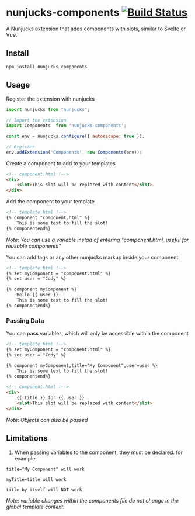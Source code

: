 # nunjucks-components [![Build Status](https://travis-ci.org/codyjoyce/nunjucks-components.svg)](https://travis-ci.org/codyjoyce/nunjucks-components)

A Nunjucks extension that adds components with slots, similar to Svelte or Vue.

## Install

``` bash
npm install nunjucks-components
```

## Usage

Register the extension with nunjucks

``` js
import nunjucks from "nunjucks";

// Import the extension
import Components  from 'nunjucks-components';

const env = nunjucks.configure({ autoescape: true });

// Register
env.addExtension('Components', new Components(env));
```

Create a component to add to your templates

``` html
<!-- component.html !-->
<div>
    <slot>This slot will be replaced with content</slot>
</div>
```

Add the component to your template


``` html
<!-- template.html !-->
{% component "component.html" %}
    This is some text to fill the slot!
{% componentend%}
```
_Note: You can use a variable instad of entering "component.html, useful for reusable components"_

You can add tags or any other nunjucks markup inside your component
``` html
<!-- template.html !-->
{% set myComponent = "component.html" %}
{% set user = "Cody" %}

{% component myComponent %}
    Hello {{ user }}
    This is some text to fill the slot!
{% componentend%}
```

### Passing Data

You can pass variables, which will only be accessible within the component

``` html
<!-- template.html !-->
{% set myComponent = "component.html" %}
{% set user = "Cody" %}

{% component myComponent,title="My Component",user=user %}
    This is some text to fill the slot!
{% componentend%}
```

``` html
<!-- component.html !-->
<div>
    {{ title }} for {{ user }}
    <slot>This slot will be replaced with content</slot>
</div>
```
_Note: Objects can also be passed_

## Limitations
1. When passing variables to the component, they must be declared. for example:
```
title="My Component" will work

myTitle=title will work

title by itself will NOT work
```
_Note: variable changes within the components file do not change in the global template context._

